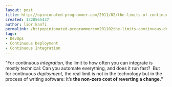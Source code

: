 ```yaml
---
layout: post
title: http://opinionated-programmer.com/2011/02/the-limits-of-continuous-deployment/
created: 1320565437
author: lior.kanfi
permalink: /httpopinionated-programmercom201102the-limits-continuous-deployment
tags:
- DevOps
- Continuous Deployment
- Continuous Integration
---
```

<p>&quot;For continuous <em>integration,</em> the limit to how often you can  integrate is mostly technical: Can you automate everything, and does it  run fast? &nbsp;But for continuous <em>deployment,</em> the real limit is not in the technology but in the process of writing software: It&rsquo;s <strong>the non-zero cost of reverting a change.&quot;</strong></p>
